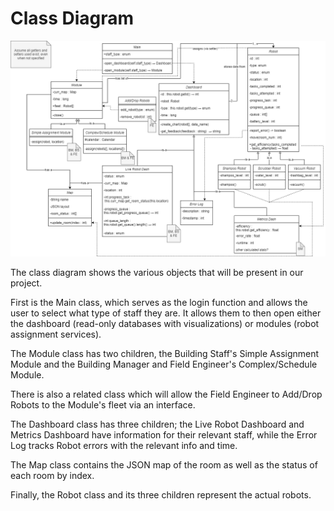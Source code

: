 # Class Diagram
![class_diagram](../design/png_files/ClassDiagram.png)

The class diagram shows the various objects that will be present in our project. 

First is the Main class, which serves as the login function and allows the user to select what type of staff they are. It allows them to then open either the dashboard (read-only databases with visualizations) or modules (robot assignment services).

The Module class has two children, the Building Staff's Simple Assignment Module and the Building Manager and Field Engineer's Complex/Schedule Module.

There is also a related class which will allow the Field Engineer to Add/Drop Robots to the Module's fleet via an interface.

The Dashboard class has three children; the Live Robot Dashboard and Metrics Dashboard have information for their relevant staff, while the Error Log tracks Robot errors with the relevant info and time.

The Map class contains the JSON map of the room as well as the status of each room by index.

Finally, the Robot class and its three children represent the actual robots.
